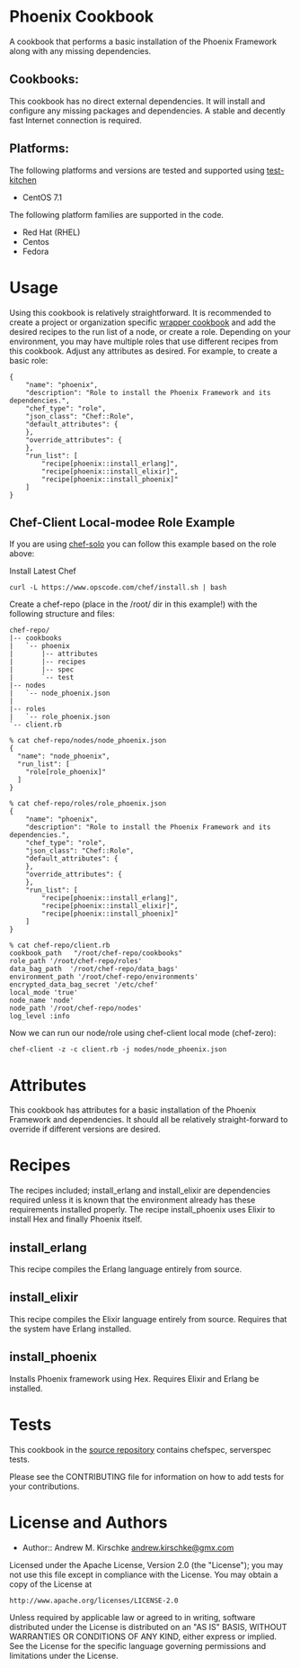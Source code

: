 Phoenix Cookbook
================

A cookbook that performs a basic installation of the Phoenix Framework along
with any missing dependencies.

## Cookbooks:

This cookbook has no direct external dependencies.  It will install and configure
any missing packages and dependencies.  A stable and decently fast Internet
connection is required.

## Platforms:

The following platforms and versions are tested and supported using
[test-kitchen](http://kitchen.ci/)

* CentOS 7.1

The following platform families are supported in the code.

* Red Hat (RHEL)
* Centos
* Fedora

Usage
=====

Using this cookbook is relatively straightforward. It is recommended to create
a project or organization specific [wrapper cookbook](https://www.chef.io/blog/2013/12/03/doing-wrapper-cookbooks-right/) 
and add the desired recipes to the run list of a node, or create a role. Depending on your
environment, you may have multiple roles that use different recipes
from this cookbook. Adjust any attributes as desired. For example, to
create a basic role:

``````
{
    "name": "phoenix",
    "description": "Role to install the Phoenix Framework and its dependencies.",
    "chef_type": "role",
    "json_class": "Chef::Role",
    "default_attributes": {
    },
    "override_attributes": {
    },
    "run_list": [
        "recipe[phoenix::install_erlang]",
        "recipe[phoenix::install_elixir]",
        "recipe[phoenix::install_phoenix]"
    ]
}
``````

## Chef-Client Local-modee Role Example

If you are using [chef-solo](https://docs.chef.io/chef_solo.html) you can follow this
example based on the role above:

Install Latest Chef

``````
curl -L https://www.opscode.com/chef/install.sh | bash

``````

Create a chef-repo (place in the /root/ dir in this example!) with the 
following structure and files:

``````
chef-repo/
|-- cookbooks
|   `-- phoenix
|       |-- attributes
|       |-- recipes
|       |-- spec
|       `-- test
|-- nodes
|   `-- node_phoenix.json
|   
|-- roles
|   `-- role_phoenix.json
`-- client.rb

% cat chef-repo/nodes/node_phoenix.json
{
  "name": "node_phoenix",
  "run_list": [
    "role[role_phoenix]"
  ]
}

% cat chef-repo/roles/role_phoenix.json
{
    "name": "phoenix",
    "description": "Role to install the Phoenix Framework and its dependencies.",
    "chef_type": "role",
    "json_class": "Chef::Role",
    "default_attributes": {
    },
    "override_attributes": {
    },
    "run_list": [
        "recipe[phoenix::install_erlang]",
        "recipe[phoenix::install_elixir]",
        "recipe[phoenix::install_phoenix]"
    ]
}

% cat chef-repo/client.rb
cookbook_path   "/root/chef-repo/cookbooks"
role_path '/root/chef-repo/roles'
data_bag_path  '/root/chef-repo/data_bags'
environment_path '/root/chef-repo/environments'
encrypted_data_bag_secret '/etc/chef'
local_mode 'true'
node_name 'node'
node_path '/root/chef-repo/nodes'
log_level :info

``````

Now we can run our node/role using chef-client local mode (chef-zero):

``````
chef-client -z -c client.rb -j nodes/node_phoenix.json
``````

Attributes
==========

This cookbook has attributes for a basic installation of the Phoenix Framework
and dependencies.  It should all be relatively straight-forward to override if
different versions are desired.

Recipes
=======

The recipes included; install\_erlang and install\_elixir are dependencies
required unless it is known that the environment already has these requirements
installed properly. The recipe install\_phoenix uses Elixir to install Hex and
finally Phoenix itself.

install\_erlang
-----------------

This recipe compiles the Erlang language entirely from source.

install\_elixir
-----------------

This recipe compiles the Elixir language entirely from source.  Requires that
the system have Erlang installed.

install\_phoenix
-----------------

Installs Phoenix framework using Hex.  Requires Elixir and Erlang be installed.

Tests
=====

This cookbook in the [source repository](https://github.com/amkirsch/phoenix/)
contains chefspec, serverspec tests.

Please see the CONTRIBUTING file for information on how to add tests
for your contributions.


License and Authors
===================

* Author:: Andrew M. Kirschke <andrew.kirschke@gmx.com>

Licensed under the Apache License, Version 2.0 (the "License");
you may not use this file except in compliance with the License.
You may obtain a copy of the License at

    http://www.apache.org/licenses/LICENSE-2.0

Unless required by applicable law or agreed to in writing, software
distributed under the License is distributed on an "AS IS" BASIS,
WITHOUT WARRANTIES OR CONDITIONS OF ANY KIND, either express or implied.
See the License for the specific language governing permissions and
limitations under the License.

